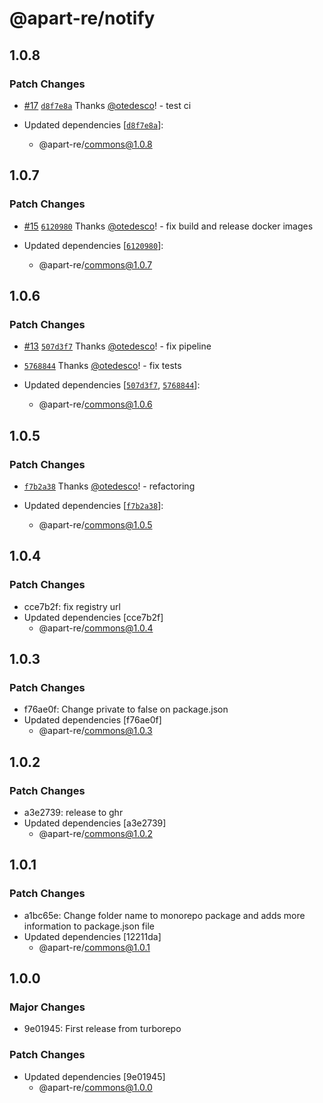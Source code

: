 # @apart-re/notify

## 1.0.8

### Patch Changes

- [#17](https://github.com/apart-re/monorepo/pull/17) [`d8f7e8a`](https://github.com/apart-re/monorepo/commit/d8f7e8a9e94999a7eb2afc0149d06ac3f2d27b33) Thanks [@otedesco](https://github.com/otedesco)! - test ci

- Updated dependencies [[`d8f7e8a`](https://github.com/apart-re/monorepo/commit/d8f7e8a9e94999a7eb2afc0149d06ac3f2d27b33)]:
  - @apart-re/commons@1.0.8

## 1.0.7

### Patch Changes

- [#15](https://github.com/apart-re/monorepo/pull/15) [`6120980`](https://github.com/apart-re/monorepo/commit/6120980e74c81621392851a82b9a0d2d0de864a0) Thanks [@otedesco](https://github.com/otedesco)! - fix build and release docker images

- Updated dependencies [[`6120980`](https://github.com/apart-re/monorepo/commit/6120980e74c81621392851a82b9a0d2d0de864a0)]:
  - @apart-re/commons@1.0.7

## 1.0.6

### Patch Changes

- [#13](https://github.com/apart-re/monorepo/pull/13) [`507d3f7`](https://github.com/apart-re/monorepo/commit/507d3f7be58a8fea1aba593cb898102fb2a8d62b) Thanks [@otedesco](https://github.com/otedesco)! - fix pipeline

- [`5768844`](https://github.com/apart-re/monorepo/commit/57688446a38b762785f2588255a2fe97391e9b8e) Thanks [@otedesco](https://github.com/otedesco)! - fix tests

- Updated dependencies [[`507d3f7`](https://github.com/apart-re/monorepo/commit/507d3f7be58a8fea1aba593cb898102fb2a8d62b), [`5768844`](https://github.com/apart-re/monorepo/commit/57688446a38b762785f2588255a2fe97391e9b8e)]:
  - @apart-re/commons@1.0.6

## 1.0.5

### Patch Changes

- [`f7b2a38`](https://github.com/apart-re/monorepo/commit/f7b2a3888cdc0f445acceb9e85cc57ca6535a28e) Thanks [@otedesco](https://github.com/otedesco)! - refactoring

- Updated dependencies [[`f7b2a38`](https://github.com/apart-re/monorepo/commit/f7b2a3888cdc0f445acceb9e85cc57ca6535a28e)]:
  - @apart-re/commons@1.0.5

## 1.0.4

### Patch Changes

- cce7b2f: fix registry url
- Updated dependencies [cce7b2f]
  - @apart-re/commons@1.0.4

## 1.0.3

### Patch Changes

- f76ae0f: Change private to false on package.json
- Updated dependencies [f76ae0f]
  - @apart-re/commons@1.0.3

## 1.0.2

### Patch Changes

- a3e2739: release to ghr
- Updated dependencies [a3e2739]
  - @apart-re/commons@1.0.2

## 1.0.1

### Patch Changes

- a1bc65e: Change folder name to monorepo package and adds more information to package.json file
- Updated dependencies [12211da]
  - @apart-re/commons@1.0.1

## 1.0.0

### Major Changes

- 9e01945: First release from turborepo

### Patch Changes

- Updated dependencies [9e01945]
  - @apart-re/commons@1.0.0
